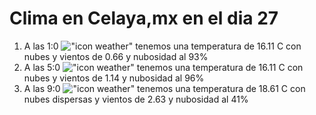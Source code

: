 # Clima en Celaya,mx en el dia 27

1. A las 1:0 !["icon weather"](http://openweathermap.org/img/w/04n.png) tenemos una temperatura de 16.11 C con nubes y  vientos de 0.66 y nubosidad al 93%
1. A las 5:0 !["icon weather"](http://openweathermap.org/img/w/04n.png) tenemos una temperatura de 16.11 C con nubes y  vientos de 1.14 y nubosidad al 96%
1. A las 9:0 !["icon weather"](http://openweathermap.org/img/w/03d.png) tenemos una temperatura de 18.61 C con nubes dispersas y  vientos de 2.63 y nubosidad al 41%
